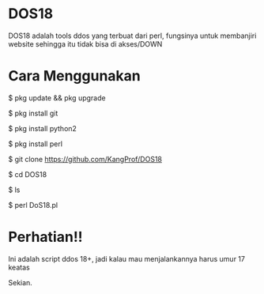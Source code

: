 # DOS18
DOS18 adalah tools ddos yang terbuat dari perl, fungsinya untuk membanjiri website sehingga itu tidak bisa di akses/DOWN

# Cara Menggunakan

$ pkg update && pkg upgrade

$ pkg install git

$ pkg install python2

$ pkg install perl

$ git clone https://github.com/KangProf/DOS18

$ cd DOS18

$ ls

$ perl DoS18.pl

# Perhatian!!

Ini adalah script ddos 18+, jadi kalau mau menjalankannya harus umur 17 keatas

Sekian.

